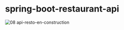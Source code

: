 # spring-boot-restaurant-api
![08  api-resto-en-construction](https://github.com/franckciccotti/spring-boot-restaurant-api/assets/108816478/d7c46312-1de7-4263-b144-7d0ab0cd6958)
